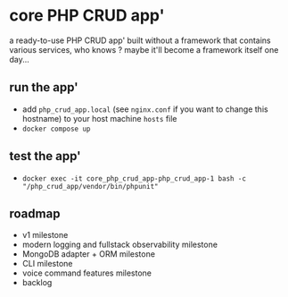 # core PHP CRUD app'

a ready-to-use PHP CRUD app' built without a framework that contains various services, who knows ? maybe it'll become a framework itself one day...

## run the app'

- add `php_crud_app.local` (see `nginx.conf` if you want to change this hostname) to your host machine `hosts` file
- `docker compose up`

## test the app'

- `docker exec -it core_php_crud_app-php_crud_app-1 bash -c "/php_crud_app/vendor/bin/phpunit"`

## roadmap

- v1 milestone
- modern logging and fullstack observability milestone
- MongoDB adapter + ORM milestone
- CLI milestone
- voice command features milestone
- backlog
